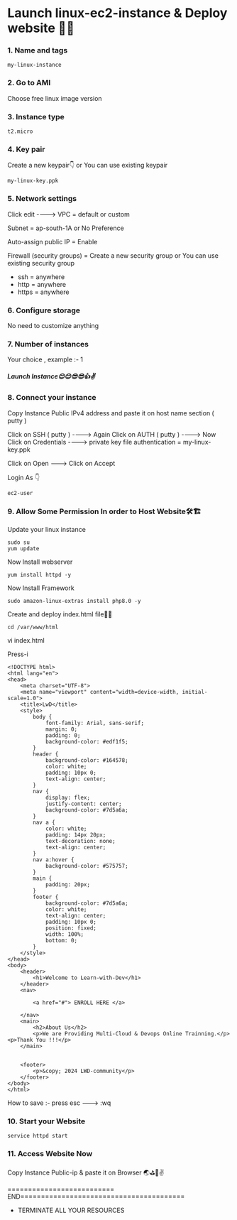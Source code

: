# Launch linux-ec2-instance & Deploy website 👨‍💻


### 1. Name and tags

```
my-linux-instance
```

### 2. Go to AMI

Choose free linux image version


### 3. Instance type

```
t2.micro
```

### 4. Key pair

Create a new keypair👇  or You can use existing keypair

```
my-linux-key.ppk
```

### 5. Network settings

Click edit  ---->   VPC = default or custom

Subnet  = ap-south-1A  or No Preference

Auto-assign public IP  =  Enable

Firewall (security groups)  =  Create a new security group   or You can use existing security group

- ssh   =  anywhere
- http  =  anywhere
- https =  anywhere

### 6. Configure storage

No need to customize anything

### 7. Number of instances

Your choice , example :- 1

##### Launch Instance😊😊😎😎👍✌️


### 8. Connect your instance

Copy Instance Public IPv4 address  and paste it on host name section ( putty )

Click on SSH ( putty )  ---->  Again Click on AUTH  ( putty )   ---->  Now Click on Credentials   ---->  private key file authentication = my-linux-key.ppk

Click on Open  --->  Click on Accept

Login As 👇

```
ec2-user
```

### 9. Allow Some Permission In order to Host Website🛠️🏗️

Update your linux instance

```
sudo su
yum update
```

Now Install webserver

```
yum install httpd -y
```


Now Install Framework

```
sudo amazon-linux-extras install php8.0 -y
```


Create and deploy index.html file📄📜

```
cd /var/www/html
```

vi index.html

Press-i

```
<!DOCTYPE html>
<html lang="en">
<head>
    <meta charset="UTF-8">
    <meta name="viewport" content="width=device-width, initial-scale=1.0">
    <title>LwD</title>
    <style>
        body {
            font-family: Arial, sans-serif;
            margin: 0;
            padding: 0;
            background-color: #edf1f5;
        }
        header {
            background-color: #164578;
            color: white;
            padding: 10px 0;
            text-align: center;
        }
        nav {
            display: flex;
            justify-content: center;
            background-color: #7d5a6a;
        }
        nav a {
            color: white;
            padding: 14px 20px;
            text-decoration: none;
            text-align: center;
        }
        nav a:hover {
            background-color: #575757;
        }
        main {
            padding: 20px;
        }
        footer {
            background-color: #7d5a6a;
            color: white;
            text-align: center;
            padding: 10px 0;
            position: fixed;
            width: 100%;
            bottom: 0;
        }
    </style>
</head>
<body>
    <header>
        <h1>Welcome to Learn-with-Dev</h1>
    </header>
    <nav>
        
        <a href="#"> ENROLL HERE </a>
        
    </nav>
    <main>
        <h2>About Us</h2>
        <p>We are Providing Multi-Cloud & Devops Online Trainning.</p>
<p>Thank You !!!</p>
    </main>


    <footer>
        <p>&copy; 2024 LWD-community</p>
    </footer>
</body>
</html>

```

How to save :-  press esc  --->  :wq


### 10. Start your Website

```
service httpd start
```

### 11. Access Website Now


Copy Instance Public-ip & paste it on Browser 🌏⛳🚀✌️


========================== END========================================

- TERMINATE ALL YOUR RESOURCES
